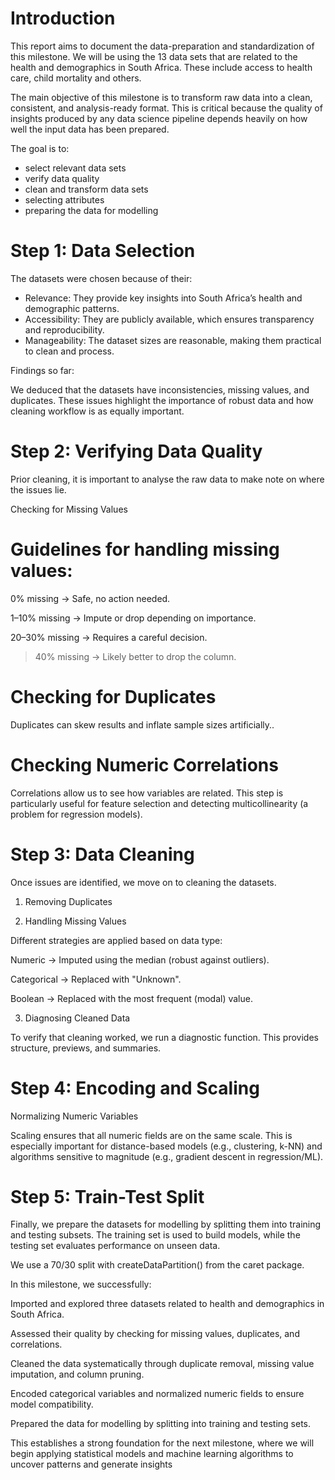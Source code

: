 
# Introduction
This report aims to document the data-preparation and standardization of this milestone. We will be using the 13 data sets that are related to the health and demographics in South Africa. These include access to health care, child mortality and others.


The main objective of this milestone is to transform raw data into a clean, consistent, and analysis-ready format. This is critical because the quality of insights produced by any data science pipeline depends heavily on how well the input data has been prepared.  

 
The goal is to:
- select relevant data sets 
- verify data quality 
- clean and transform data sets
- selecting attributes 
- preparing the data for modelling 



# Step 1: Data Selection  

The datasets were chosen because of their:  

- Relevance: They provide key insights into South Africa’s health and demographic patterns.  
- Accessibility: They are publicly available, which ensures transparency and reproducibility.  
- Manageability: The dataset sizes are reasonable, making them practical to clean and process.  


Findings so far:

We deduced that the datasets have inconsistencies, missing values, and duplicates. These issues highlight the importance of robust data and how cleaning workflow is as equally important.

# Step 2: Verifying Data Quality

Prior cleaning, it is important to analyse the raw data to make note on where the issues lie. 

Checking for Missing Values


# Guidelines for handling missing values:

0% missing → Safe, no action needed.

1–10% missing → Impute or drop depending on importance.

20–30% missing → Requires a careful decision.

>40% missing → Likely better to drop the column.


# Checking for Duplicates

Duplicates can skew results and inflate sample sizes artificially..


# Checking Numeric Correlations

Correlations allow us to see how variables are related. This step is particularly useful for feature selection and detecting multicollinearity (a problem for regression models).


# Step 3: Data Cleaning

Once issues are identified, we move on to cleaning the datasets.

1. Removing Duplicates


2. Handling Missing Values

Different strategies are applied based on data type:

Numeric → Imputed using the median (robust against outliers).

Categorical → Replaced with "Unknown".

Boolean → Replaced with the most frequent (modal) value.



3. Diagnosing Cleaned Data

To verify that cleaning worked, we run a diagnostic function. This provides structure, previews, and summaries.

# Step 4: Encoding and Scaling

Normalizing Numeric Variables

Scaling ensures that all numeric fields are on the same scale. This is especially important for distance-based models (e.g., clustering, k-NN) and algorithms sensitive to magnitude (e.g., gradient descent in regression/ML).



# Step 5: Train-Test Split

Finally, we prepare the datasets for modelling by splitting them into training and testing subsets. The training set is used to build models, while the testing set evaluates performance on unseen data.

We use a 70/30 split with createDataPartition() from the caret package.

In this milestone, we successfully:

Imported and explored three datasets related to health and demographics in South Africa.

Assessed their quality by checking for missing values, duplicates, and correlations.

Cleaned the data systematically through duplicate removal, missing value imputation, and column pruning.

Encoded categorical variables and normalized numeric fields to ensure model compatibility.

Prepared the data for modelling by splitting into training and testing sets.

This establishes a strong foundation for the next milestone, where we will begin applying statistical models and machine learning algorithms to uncover patterns and generate insights